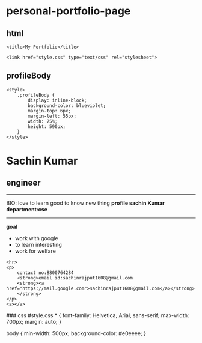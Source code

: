 # personal-portfolio-page
## html
<!DOCTYPE html>
<html class="no-js" lang="en">

<head>
    <meta charset="utf-8">
    <meta http-equiv="X-UA-Compatible" content="IE=edge">
    <meta name="viewport" content="width=device-width, initial-scale=1">
 
    <title>My Portfolio</title>

    <link href="style.css" type="text/css" rel="stylesheet">
   ## profileBody 
    <style>
        .profileBody {
            display: inline-block;
            background-color: blueviolet;
            margin-top: 6px;
            margin-left: 55px;
            width: 75%;
            height: 590px;
        }
    </style>
</head>

<body>
    <div class="profileBody">
        <h1>Sachin Kumar</h1>
        <h2>engineer</h2>
    </div>
    <hr>
    <p>
        BIO: love to learn good to know new thing
        <strong>profile
         sachin Kumar 
         department:cse
        </strong>
    </p>
    <hr>
    <p>
        <strong>goal</strong>
    </p>
    <ul>
        <li>work with google</li>
        <li>to learn interesting</li>
        <li>work for welfare</li>
    </ul>

    <hr>
    <p>
        contact no:8800764284
        <strong>email id:sachinrajput1608@gmail.com
        <strong><a href="https://mail.google.com">sachinrajput1608@gmail.com</a></strong>
        </strong>
    </p>
    <a></a>
</body>

</html>
### css
#style.css * {
    font-family: Helvetica, Arial, sans-serif;
    max-width: 700px;
    margin: auto;
}

body {
    min-width: 500px;
    background-color: #e0eeee;
}
